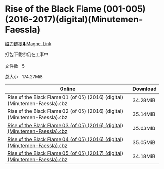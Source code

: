 # Rise of the Black Flame (001-005)(2016-2017)(digital)(Minutemen-Faessla)

[磁力链接⬇Magnet Link](magnet:?xt=urn:btih:b86d3ee98186fcce164f3fee594d450b4830561b&dn=Rise%20of%20the%20Black%20Flame%20%28001-005%29%282016-2017%29%28digital%29%28Minutemen-Faessla%29)

打包下载📦仍在工事中

文件数：5

总大小：174.27MiB

Online | Download
--- | ---
Rise of the Black Flame 01 (of 05) (2016) (digital) (Minutemen-Faessla).cbz | 34.28MiB
Rise of the Black Flame 02 (of 05) (2016) (digital) (Minutemen-Faessla).cbz | 35.14MiB
[Rise of the Black Flame 03 (of 05) (2016) (digital) (Minutemen-Faessla).cbz](https://github.com/alicewish/markdown/blob/master/comic/Rise-of-Black-Flame-03-of-05-2016-digital-Minutemen-Faessla-cbz.md) | 35.63MiB
[Rise of the Black Flame 04 (of 05) (2016) (digital) (Minutemen-Faessla).cbz](https://github.com/alicewish/markdown/blob/master/comic/Rise-of-Black-Flame-04-of-05-2016-digital-Minutemen-Faessla-cbz.md) | 35.05MiB
[Rise of the Black Flame 05 (of 05) (2017) (digital) (Minutemen-Faessla).cbz](https://github.com/alicewish/markdown/blob/master/comic/Rise-of-Black-Flame-05-of-05-2017-digital-Minutemen-Faessla-cbz.md) | 34.18MiB